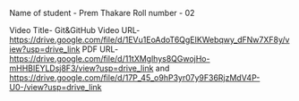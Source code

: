 Name of student - Prem Thakare Roll number - 02

Video Title- Git&GitHub 
Video URL- https://drive.google.com/file/d/1EVu1EoAdoT6QgEIKWebqwy_dFNw7XF8y/view?usp=drive_link 
PDF URL- https://drive.google.com/file/d/11tXMglhys8QGwojHo-mHHBIEYLDsj8F3/view?usp=drive_link and https://drive.google.com/file/d/17P_45_o9hP3yr07y9F36RjzMdV4P-U0-/view?usp=drive_link

